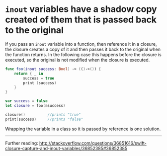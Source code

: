 `inout` variables have a shadow copy created of them that is passed back to the original
======

If you pass an `inout` variable into a function, then reference it in a closure, the closure creates a copy of it and then passes it back to the original when the function returns. In the following case this happens before the closure is executed, so the original is not modified when the closure is executed.

```swift
func foo(inout success: Bool) -> (()->()) {
    return { _ in
        success = true
        print (success)
    }
}

var success = false
let closure = foo(&success)

closure()          //prints "true"
print(success)     //prints "false"
```

Wrapping the variable in a class so it is passed by reference is one solution.

-----
Further reading:
http://stackoverflow.com/questions/36851616/swift-closure-capture-and-inout-variables/36852385#36852385
